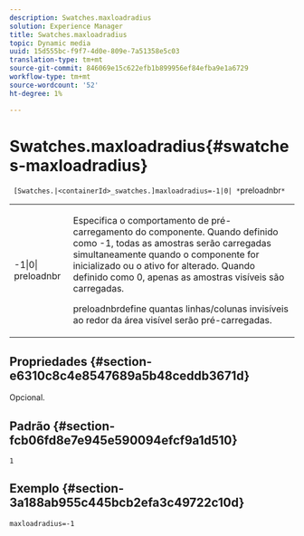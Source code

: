 ```yaml
---
description: Swatches.maxloadradius
solution: Experience Manager
title: Swatches.maxloadradius
topic: Dynamic media
uuid: 15d555bc-f9f7-4d0e-809e-7a51358e5c03
translation-type: tm+mt
source-git-commit: 846069e15c622efb1b899956ef84efba9e1a6729
workflow-type: tm+mt
source-wordcount: '52'
ht-degree: 1%

---
```



# Swatches.maxloadradius{#swatches-maxloadradius}

` [Swatches.|<containerId>_swatches.]maxloadradius=-1|0| *`preloadnbr`*`

<table id="table_4A27394B6B4347D69CAC5A59EE0FBC6F"> 
 <tbody> 
  <tr> 
   <td colname="col1"> <p><span class="codeph"> -1|0|<span class="varname"> preloadnbr</span></span> </p> </td> 
   <td colname="col2"> <p> Especifica o comportamento de pré-carregamento do componente. Quando definido como <span class="codeph"> -1</span>, todas as amostras serão carregadas simultaneamente quando o componente for inicializado ou o ativo for alterado. Quando definido como <span class="codeph"> 0</span>, apenas as amostras visíveis são carregadas. </p> <p><span class="codeph"> <span class="varname"> </span></span> preloadnbrdefine quantas linhas/colunas invisíveis ao redor da área visível serão pré-carregadas. </p> </td> 
  </tr> 
 </tbody> 
</table>

## Propriedades {#section-e6310c8c4e8547689a5b48ceddb3671d}

Opcional.

## Padrão {#section-fcb06fd8e7e945e590094efcf9a1d510}

`1`

## Exemplo {#section-3a188ab955c445bcb2efa3c49722c10d}

`maxloadradius=-1`
